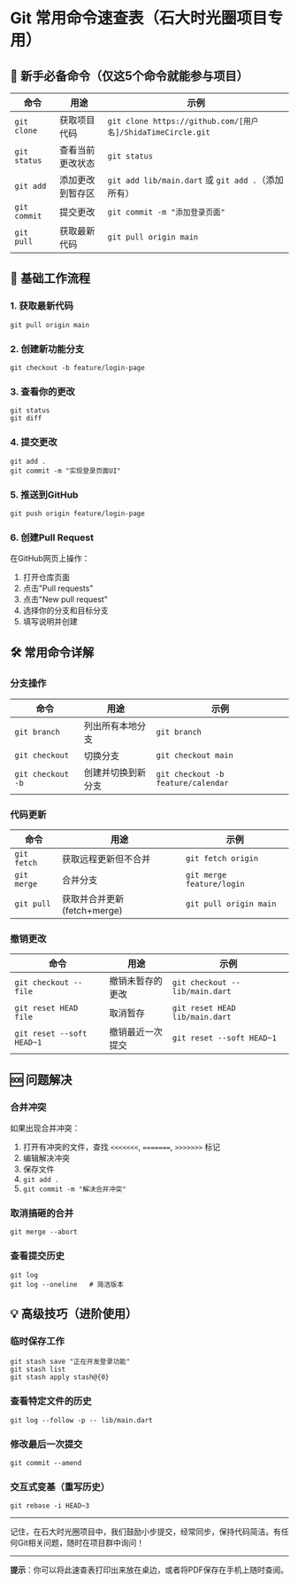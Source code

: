 # Git 常用命令速查表（石大时光圈项目专用）

## 🚀 新手必备命令（仅这5个命令就能参与项目）

| 命令 | 用途 | 示例 |
|------|------|------|
| `git clone` | 获取项目代码 | `git clone https://github.com/[用户名]/ShidaTimeCircle.git` |
| `git status` | 查看当前更改状态 | `git status` |
| `git add` | 添加更改到暂存区 | `git add lib/main.dart` 或 `git add .`（添加所有） |
| `git commit` | 提交更改 | `git commit -m "添加登录页面"` |
| `git pull` | 获取最新代码 | `git pull origin main` |

## 📝 基础工作流程

### 1. 获取最新代码
```
git pull origin main
```

### 2. 创建新功能分支
```
git checkout -b feature/login-page
```

### 3. 查看你的更改
```
git status
git diff
```

### 4. 提交更改
```
git add .
git commit -m "实现登录页面UI"
```

### 5. 推送到GitHub
```
git push origin feature/login-page
```

### 6. 创建Pull Request
在GitHub网页上操作：
1. 打开仓库页面
2. 点击"Pull requests"
3. 点击"New pull request"
4. 选择你的分支和目标分支
5. 填写说明并创建

## 🛠️ 常用命令详解

### 分支操作
| 命令 | 用途 | 示例 |
|------|------|------|
| `git branch` | 列出所有本地分支 | `git branch` |
| `git checkout` | 切换分支 | `git checkout main` |
| `git checkout -b` | 创建并切换到新分支 | `git checkout -b feature/calendar` |

### 代码更新
| 命令 | 用途 | 示例 |
|------|------|------|
| `git fetch` | 获取远程更新但不合并 | `git fetch origin` |
| `git merge` | 合并分支 | `git merge feature/login` |
| `git pull` | 获取并合并更新(fetch+merge) | `git pull origin main` |

### 撤销更改
| 命令 | 用途 | 示例 |
|------|------|------|
| `git checkout -- file` | 撤销未暂存的更改 | `git checkout -- lib/main.dart` |
| `git reset HEAD file` | 取消暂存 | `git reset HEAD lib/main.dart` |
| `git reset --soft HEAD~1` | 撤销最近一次提交 | `git reset --soft HEAD~1` |

## 🆘 问题解决

### 合并冲突
如果出现合并冲突：
1. 打开有冲突的文件，查找 `<<<<<<<`, `=======`, `>>>>>>>` 标记
2. 编辑解决冲突
3. 保存文件
4. `git add .`
5. `git commit -m "解决合并冲突"`

### 取消搞砸的合并
```
git merge --abort
```

### 查看提交历史
```
git log
git log --oneline   # 简洁版本
```

## 💡 高级技巧（进阶使用）

### 临时保存工作
```
git stash save "正在开发登录功能"
git stash list
git stash apply stash@{0}
```

### 查看特定文件的历史
```
git log --follow -p -- lib/main.dart
```

### 修改最后一次提交
```
git commit --amend
```

### 交互式变基（重写历史）
```
git rebase -i HEAD~3
```

---

记住，在石大时光圈项目中，我们鼓励小步提交，经常同步，保持代码简洁。有任何Git相关问题，随时在项目群中询问！

---

**提示**：你可以将此速查表打印出来放在桌边，或者将PDF保存在手机上随时查阅。